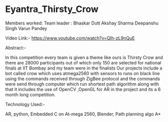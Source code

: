 # Eyantra_Thirsty_Crow
Members worked:
Team leader : Bhaskar Dutt
                         Akshay Sharma
                         Deepanshu Singh
                         Varun Pandey

Video Link:- https://www.youtube.com/watch?v=Qlh-zL9nQuE

Abstract:-

In this competition every team is given a theme like ours is Thirsty Crow and there are 28000 participants out of which only 150 are selected for national finals at IIT Bombay and my team were in the finalists Our projects include a bot called crow which uses atmega2560 with sensors to runs on black line using the commands received through ZigBee protocol and the commands were send through computer which run shortest path algorithm along with that it includes the use of OpenCV ,OpenGL for AR in the project and its a 6 month long competition.

Technology Used:-

AR, python, Embedded C on At-mega 2560, Blender, Path planning algo A*